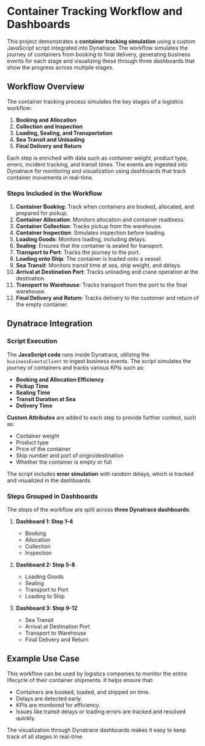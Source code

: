 # Container Tracking Workflow and Dashboards

This project demonstrates a **container tracking simulation** using a custom JavaScript script integrated into Dynatrace. The workflow simulates the journey of containers from booking to final delivery, generating business events for each stage and visualizing these through three dashboards that show the progress across multiple stages.

## Workflow Overview

The container tracking process simulates the key stages of a logistics workflow:

1. **Booking and Allocation**
2. **Collection and Inspection**
3. **Loading, Sealing, and Transportation**
4. **Sea Transit and Unloading**
5. **Final Delivery and Return**

Each step is enriched with data such as container weight, product type, errors, incident tracking, and transit times. The events are ingested into Dynatrace for monitoring and visualization using dashboards that track container movements in real-time.

### Steps Included in the Workflow

1. **Container Booking**: Track when containers are booked, allocated, and prepared for pickup.
2. **Container Allocation**: Monitors allocation and container readiness.
3. **Container Collection**: Tracks pickup from the warehouse.
4. **Container Inspection**: Simulates inspection before loading.
5. **Loading Goods**: Monitors loading, including delays.
6. **Sealing**: Ensures that the container is sealed for transport.
7. **Transport to Port**: Tracks the journey to the port.
8. **Loading onto Ship**: The container is loaded onto a vessel.
9. **Sea Transit**: Monitors transit time at sea, ship weight, and delays.
10. **Arrival at Destination Port**: Tracks unloading and crane operation at the destination.
11. **Transport to Warehouse**: Tracks transport from the port to the final warehouse.
12. **Final Delivery and Return**: Tracks delivery to the customer and return of the empty container.

## Dynatrace Integration

### Script Execution

The **JavaScript code** runs inside Dynatrace, utilizing the `businessEventsClient` to ingest business events. The script simulates the journey of containers and tracks various KPIs such as:

- **Booking and Allocation Efficiency**
- **Pickup Time**
- **Sealing Time**
- **Transit Duration at Sea**
- **Delivery Time**

**Custom Attributes** are added to each step to provide further context, such as:

- Container weight
- Product type
- Price of the container
- Ship number and port of origin/destination
- Whether the container is empty or full

The script includes **error simulation** with random delays, which is tracked and visualized in the dashboards.

### Steps Grouped in Dashboards

The steps of the workflow are split across **three Dynatrace dashboards**:

1. **Dashboard 1: Step 1-4**
    - Booking
    - Allocation
    - Collection
    - Inspection

2. **Dashboard 2: Step 5-8**
    - Loading Goods
    - Sealing
    - Transport to Port
    - Loading to Ship

3. **Dashboard 3: Step 9-12**
    - Sea Transit
    - Arrival at Destination Port
    - Transport to Warehouse
    - Final Delivery and Return

## Example Use Case

This workflow can be used by logistics companies to monitor the entire lifecycle of their container shipments. It helps ensure that:

- Containers are booked, loaded, and shipped on time.
- Delays are detected early.
- KPIs are monitored for efficiency.
- Issues like transit delays or loading errors are tracked and resolved quickly.

The visualization through Dynatrace dashboards makes it easy to keep track of all stages in real-time.
